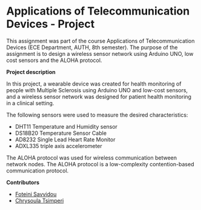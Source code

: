 # Applications of Telecommunication Devices - Project

This assignment was part of the course Applications of Telecommunication Devices (ECE Department, AUTH, 8th semester). The purpose of the assignment is to design a wireless sensor network using Arduino UNO, low cost sensors and the ALOHA protocol.

**Project description**

In this project, a wearable device was created for health monitoring of people with Multiple Sclerosis using Arduino UNO and low-cost sensors, and a wireless sensor network was designed for patient health monitoring in a clinical setting.

The following sensors were used to measure the desired characteristics:
* DHT11 Temperature and Humidity sensor
* DS18B20 Temperature Sensor Cable
* AD8232 Single Lead Heart Rate Monitor
* ADXL335 triple axis accelerometer

The ALOHA protocol was used for wireless communication between network nodes. The ALOHA protocol is a low-complexity contention-based communication protocol.

**Contributors**
* [Foteini Savvidou](https://github.com/sfoteini)
* [Chrysoula Tsimperi](https://github.com/chrysatbr)
